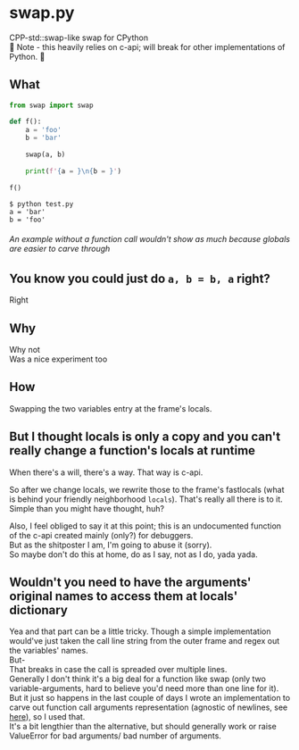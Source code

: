 # swap.py
CPP-std::swap-like swap for CPython\
🔴 Note - this heavily relies on c-api; will break for other implementations of Python. 🔴
## What
```python
from swap import swap

def f():
    a = 'foo'
    b = 'bar'
    
    swap(a, b)
    
    print(f'{a = }\n{b = }')
    
f() 
```

```console
$ python test.py
a = 'bar'
b = 'foo'
```
###### An example without a function call wouldn't show as much because globals are easier to carve through <br />

## You know you could just do `a, b = b, a` right?
Right

## Why
Why not \
Was a nice experiment too

## How
Swapping the two variables entry at the frame's locals.

## But I thought locals is only a copy and you can't really change a function's locals at runtime
When there's a will, there's a way. That way is c-api.

So after we change locals, we rewrite those to the frame's fastlocals (what is behind your friendly neighborhood `locals`). 
That's really all there is to it. Simple than you might have thought, huh?

Also, I feel obliged to say it at this point; this is an undocumented function of the c-api created mainly (only?) for debuggers.\
But as the shitposter I am, I'm going to abuse it (sorry).\
So maybe don't do this at home, do as I say, not as I do, yada yada.
 
 ## Wouldn't you need to have the arguments' original names to access them at locals' dictionary
 Yea and that part can be a little tricky.
 Though a simple implementation would've just taken the call line string from the outer frame and regex out the variables' names.\
 But-\
 That breaks in case the call is spreaded over multiple lines.\
 Generally I don't think it's a big deal for a function like swap (only two variable-arguments, hard to believe you'd need more than one line for it).\
 But it just so happens in the last couple of days I wrote an implementation to carve out function call
 arguments representation (agnostic of newlines, see [here](https://github.com/dankeyy/arg_repr.py/)), so I used that.\
 It's a bit lengthier than the alternative, but should generally work or raise ValueError for bad arguments/ bad number of arguments.
